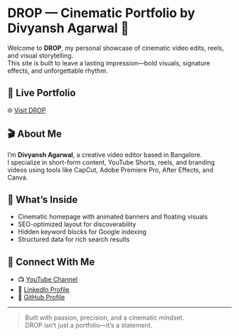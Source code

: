 # DROP — Cinematic Portfolio by Divyansh Agarwal 🎥

Welcome to **DROP**, my personal showcase of cinematic video edits, reels, and visual storytelling.  
This site is built to leave a lasting impression—bold visuals, signature effects, and unforgettable rhythm.

## 🔗 Live Portfolio
🌐 [Visit DROP](https://radonwork.github.io/DROP/)

## 🎬 About Me
I’m **Divyansh Agarwal**, a creative video editor based in Bangalore.  
I specialize in short-form content, YouTube Shorts, reels, and branding videos using tools like CapCut, Adobe Premiere Pro, After Effects, and Canva.

## 🧠 What’s Inside
- Cinematic homepage with animated banners and floating visuals
- SEO-optimized layout for discoverability
- Hidden keyword blocks for Google indexing
- Structured data for rich search results

## 📲 Connect With Me
- 📺 [YouTube Channel](https://youtube.com/@divyanshagarwal0)
- 💼 [LinkedIn Profile](https://www.linkedin.com/in/divyansh-agarwal-4xjr1bs/)
- 🧠 [GitHub Profile](https://github.com/RADONWORK)

---

> Built with passion, precision, and a cinematic mindset.  
> DROP isn’t just a portfolio—it’s a statement.

